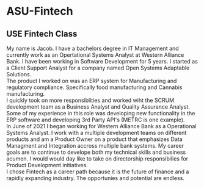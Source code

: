 # ASU-Fintech
## USE Fintech Class 
My name is Jacob. I have a bachelors degree in IT Management and currently work as an Opertational Systems Analyst at Western Alliance Bank. 
I have been working in Software Development for 5 years. I started as a Client Support Analyst for a company named Open Systems Adaptable Solutions.  
The product I worked on was an ERP system for Manufacturing and regulatory compliance. Specifically food manufacturing and Cannabis manufacturing.  
I quickly took on more responsiblities and worked wiht the SCRUM development team as a Business Analyst and Quality Assurance Analyst. Some of my experience in this role was developing new functionality in the ERP software and developing 3rd Party API's (METRC is one example).   
In June of 2021 I began working for Western Alliance Bank as a Operational Systems Analyst. I work with a multiple development teams on different products and am a Product Owner on a product that emphasizes Data Managment and Integration accross multiple bank systems. 
My career goals are to continue to develope both my technical skills and business acumen. I would would day like to take on directorship responsibilies for Product Development initiatives.   
I chose Fintech as a career path because it is the future of finance and a rapidly expanding industry. The opportunies and potential are endless. 
